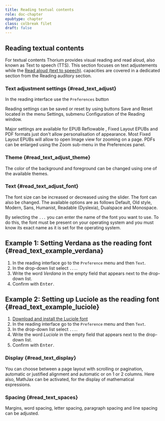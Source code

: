 ```yaml
---
title: Reading textual contents
role: doc-chapter
epubtype: chapter
class: colbreak filet
draft: false
---
```



<section class="filet">

## Reading textual contents

For textual contents Thorium provides visual reading and read aloud, also known as Text to speech (TTS). This section focuses on text adjustements while the [Read aloud (text to speech)](../213_reading_auditory/index.xhtml#setting_view). 
capacities are covered in a dedicated section from the Reading auditory section.

</section>
<section class="filet">


### Text adjustment settings {#read_text_adjust}

In the reading interface use the `Preferences` button 
<img src="../../resources/images/textarea-icon.svg" role="presentation" alt="" class="icon"/>


Reading settings can be saved or reset by using buttons <span class="ui_button">Save</span> and <span class="ui_button">Reset</span> located in the menu
<span class="ui_button">Settings</span>, submenu <span class="ui_button">Configuration</span> of the
Reading window.

Major settings are available for EPUB Reflowable , Fixed Layout EPUBs and
PDF formats just don't allow personalisation of appearance. Most Fixed
Layout EPUBs will allow to open Image view for zooming on a page. PDFs
can be enlarged using the Zoom sub-menu in the Preferences panel.


</section>
<section class="filet">


### Theme {#read_text_adjust_theme}

The color of the background and foreground can be changed using one of
the available themes.


</section>
<section class="filet">


### Text {#read_text_adjust_font}

The font size can be increased or decreased using the slider. The font
can also be changed. The available options are as follows Default, Old
style, Modern, Sans, Humanist, Readable (Dyslexia), Dualspace and
Monospace.

By selecting the `...` you can enter the name of the font you want to
use. To do this, the font must be present on your operating system and
you must know its exact name as it is set for the operating system.

<div class="framed">


## Example 1: Setting Verdana as the reading font {#read_text_example_verdana}

1.  In the reading interface go to the `Preference` menu and then
    `Text`.
2.  In the drop-down list select `...`.
3.  Write the word *Verdana* in the empty field that appears next to the
    drop-down list.
4.  Confirm with <kbd>Enter</kbd>.


## Example 2: Setting up Luciole as the reading font {#read_text_example_luciole}

1.  [Download and install the Luciole
    font](https://www.luciole-vision.com/#download)
2.  In the reading interface go to the `Preference` menu and then
    `Text`.
3.  In the drop-down list select `...`.
4.  Write the word *Luciole* in the empty field that appears next to the
    drop-down list.
5.  Confirm with <kbd>Enter</kbd>.

</div>


</section>
<section class="filet">


### Display {#read_text_display}

You can choose between a page layout with scrolling or pagination,
automatic or justified alignment and automatic or on 1 or 2 columns.
Here also, MathJax can be activated, for the display of mathematical
expressions.


</section>
<section class="filet">


### Spacing {#read_text_spaces}

Margins, word spacing, letter spacing, paragraph spacing and line
spacing can be adjusted.


</section>

